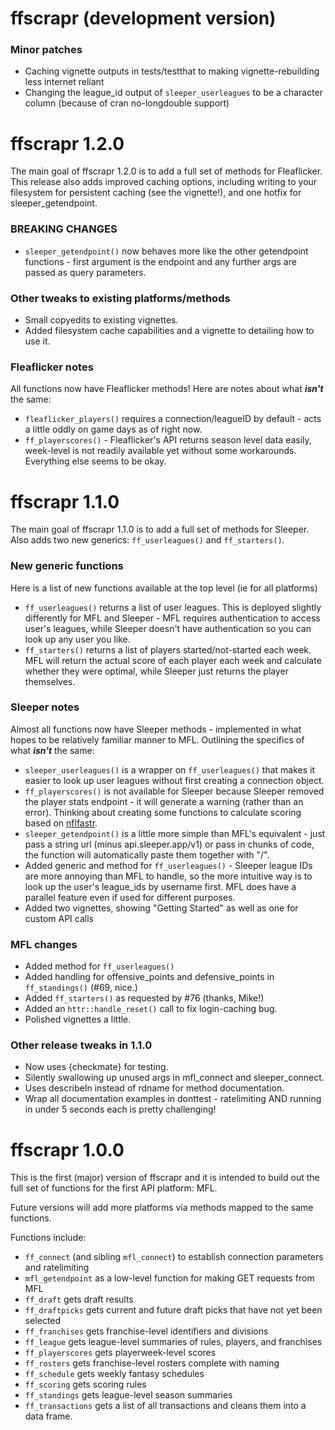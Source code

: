 # ffscrapr (development version)

### Minor patches
- Caching vignette outputs in tests/testthat to making vignette-rebuilding less internet reliant
- Changing the league_id output of `sleeper_userleagues` to be a character column (because of cran no-longdouble support)

# ffscrapr 1.2.0

The main goal of ffscrapr 1.2.0 is to add a full set of methods for Fleaflicker. This release also adds improved caching options, including writing to your filesystem for persistent caching (see the vignette!), and one hotfix for sleeper_getendpoint.

### BREAKING CHANGES
- `sleeper_getendpoint()` now behaves more like the other getendpoint functions - first argument is the endpoint and any further args are passed as query parameters.

### Other tweaks to existing platforms/methods

- Small copyedits to existing vignettes.
- Added filesystem cache capabilities and a vignette to detailing how to use it.

### Fleaflicker notes

All functions now have Fleaflicker methods! Here are notes about what ***isn't*** the same: 

- `fleaflicker_players()` requires a connection/leagueID by default - acts a little oddly on game days as of right now. 
- `ff_playerscores()` - Fleaflicker's API returns season level data easily, week-level is not readily available yet without some workarounds. 
Everything else seems to be okay. 

# ffscrapr 1.1.0

The main goal of ffscrapr 1.1.0 is to add a full set of methods for Sleeper. Also adds two new generics: `ff_userleagues()` and `ff_starters()`. 

### New generic functions
Here is a list of new functions available at the top level (ie for all platforms)

- `ff_userleagues()` returns a list of user leagues. This is deployed slightly differently for MFL and Sleeper - MFL requires authentication to access user's leagues, while Sleeper doesn't have authentication so you can look up any user you like. 
- `ff_starters()` returns a list of players started/not-started each week. MFL will return the actual score of each player each week and calculate whether they were optimal, while Sleeper just returns the player themselves. 

### Sleeper notes

Almost all functions now have Sleeper methods - implemented in what hopes to be relatively familiar manner to MFL. Outlining the specifics of what ***isn't*** the same:

- `sleeper_userleagues()` is a wrapper on `ff_userleagues()` that makes it easier to look up user leagues without first creating a connection object.
- `ff_playerscores()` is not available for Sleeper because Sleeper removed the player stats endpoint - it will generate a warning (rather than an error). Thinking about creating some functions to calculate scoring based on [nflfastr](https://www.nflfastr.com).
- `sleeper_getendpoint()` is a little more simple than MFL's equivalent - just pass a string url (minus api.sleeper.app/v1) or pass in chunks of code, the function will automatically paste them together with "/". 
- Added generic and method for `ff_userleagues()` - Sleeper league IDs are more annoying than MFL to handle, so the more intuitive way is to look up the user's league_ids by username first. MFL does have a parallel feature even if used for different purposes. 
- Added two vignettes, showing "Getting Started" as well as one for custom API calls

### MFL changes
- Added method for `ff_userleagues()`
- Added handling for offensive_points and defensive_points in `ff_standings()` (#69, nice.)
- Added `ff_starters()` as requested by #76 (thanks, Mike!)
- Added an `httr::handle_reset()` call to fix login-caching bug.
- Polished vignettes a little.

### Other release tweaks in 1.1.0
- Now uses {checkmate} for testing.
- Silently swallowing up unused args in mfl_connect and sleeper_connect.
- Uses describeIn instead of rdname for method documentation.
- Wrap all documentation examples in donttest - ratelimiting AND running in under 5 seconds each is pretty challenging!

# ffscrapr 1.0.0

This is the first (major) version of ffscrapr and it is intended to build out the full set of functions for the first API platform: MFL.

Future versions will add more platforms via methods mapped to the same functions.

Functions include: 
- `ff_connect` (and sibling `mfl_connect`) to establish connection parameters and ratelimiting
- `mfl_getendpoint` as a low-level function for making GET requests from MFL
- `ff_draft` gets draft results
- `ff_draftpicks` gets current and future draft picks that have not yet been selected
- `ff_franchises` gets franchise-level identifiers and divisions
- `ff_league` gets league-level summaries of rules, players, and franchises
- `ff_playerscores` gets playerweek-level scores
- `ff_rosters` gets franchise-level rosters complete with naming
- `ff_schedule` gets weekly fantasy schedules
- `ff_scoring` gets scoring rules
- `ff_standings` gets league-level season summaries
- `ff_transactions` gets a list of all transactions and cleans them into a data frame.
